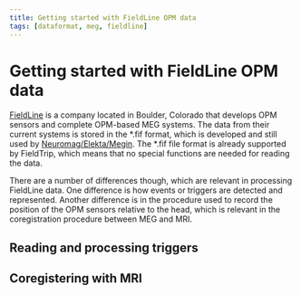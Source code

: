 ```yaml
---
title: Getting started with FieldLine OPM data
tags: [dataformat, meg, fieldline]
---
```


# Getting started with FieldLine OPM data

[FieldLine](https://fieldlineinc.com/) is a company located in Boulder, Colorado that develops OPM sensors and complete OPM-based MEG systems. The data from their current systems is stored in the \*.fif format, which is developed and still used by [Neuromag/Elekta/Megin](/getting_started/neuromag/). The \*.fif file format is already supported by FieldTrip, which means that no special functions are needed for reading the data.

There are a number of differences though, which are relevant in processing FieldLine data. One difference is how events or triggers are detected and represented. Another difference is in the procedure used to record the position of the OPM sensors relative to the head, which is relevant in the coregistration procedure between MEG and MRI.

## Reading and processing triggers


## Coregistering with MRI


 

 
